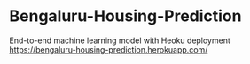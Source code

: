 # Bengaluru-Housing-Prediction
End-to-end machine learning model with Heoku deployment
https://bengaluru-housing-prediction.herokuapp.com/
